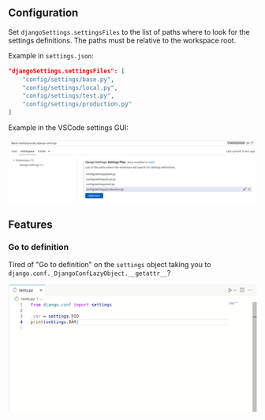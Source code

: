 ## Configuration

Set `djangoSettings.settingsFiles` to the list of paths where to look for the settings definitions. The paths must be
relative to the workspace root.

Example in `settings.json`:

```json
"djangoSettings.settingsFiles": [
    "config/settings/base.py",
    "config/settings/local.py",
    "config/settings/test.py",
    "config/settings/production.py"
]
```

Example in the VSCode settings GUI:

![GUI configuration example](assets/gui_configuration_example.png)

## Features

### Go to definition

Tired of "Go to definition" on the `settings` object taking you to `django.conf._DjangoConfLazyObject.__getattr__`?

![Go to definition demo](assets/go_to_definition_demo.gif)
